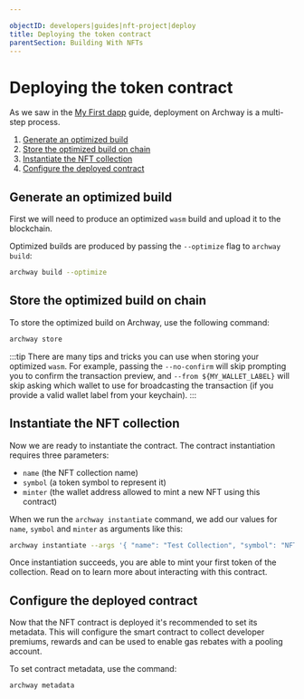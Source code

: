 ```yaml
---

objectID: developers|guides|nft-project|deploy
title: Deploying the token contract
parentSection: Building With NFTs
---
```


# Deploying the token contract

As we saw in the [My First dapp](../my-first-dapp/deploy.md) guide, deployment on Archway is a multi-step process.

1. [Generate an optimized build](#generate-an-optimized-build)
2. [Store the optimized build on chain](#store-the-optimized-build-on-chain)
3. [Instantiate the NFT collection](#instantiate-the-nft-collection)
4. [Configure the deployed contract](#configure-the-deployed-contract)

## Generate an optimized build

First we will need to produce an optimized `wasm` build and upload it to the blockchain.

Optimized builds are produced by passing the `--optimize` flag to `archway build`:

```bash
archway build --optimize
```

## Store the optimized build on chain

To store the optimized build on Archway, use the following command:

```bash
archway store
```

:::tip
There are many tips and tricks you can use when storing your optimized `wasm`. For example, passing the `--no-confirm` will skip prompting you to confirm the transaction preview, and `--from ${MY_WALLET_LABEL}` will skip asking which wallet to use for broadcasting the transaction (if you provide a valid wallet label from your keychain).
:::

## Instantiate the NFT collection

Now we are ready to instantiate the contract. The contract instantiation requires three parameters:

- `name` (the NFT collection name)
- `symbol` (a token symbol to represent it)
- `minter` (the wallet address allowed to mint a new NFT using this contract)

When we run the `archway instantiate` command, we add our values for `name`, `symbol` and `minter` as arguments like this:

```bash
archway instantiate --args '{ "name": "Test Collection", "symbol": "NFTEST", "minter": "archway1f395p0gg67mmfd5zcqvpnp9cxnu0hg6r9hfczq" }'
```

Once instantiation succeeds, you are able to mint your first token of the collection. Read on to learn more about interacting with this contract.

## Configure the deployed contract

Now that the NFT contract is deployed it's recommended to set its metadata. This will configure the smart contract to collect developer premiums, rewards and can be used to enable gas rebates with a pooling account.

To set contract metadata, use the command:

```bash
archway metadata
```
